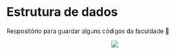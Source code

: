 # Estrutura de dados
 Respositório para guardar alguns códigos da faculdade 🙂

<div align="center">
      <img src="https://img.shields.io/badge/Python-FFD43B?style=for-the-badge&logo=python&logoColor=blue"/>
</div>